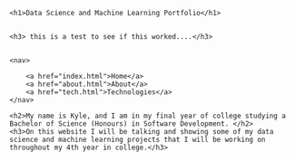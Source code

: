 <!DOCTYPE html>
<html lang="en">
<head>
    <meta charset="UTF-8">
    <meta name="viewport" content="width=device-width, initial-scale=1.0">
    <title>Data Science and Machine Learning </title>
    <link rel="stylesheet" href="main.css"/>
</head>
<body>

    <h1>Data Science and Machine Learning Portfolio</h1>


    <h3> this is a test to see if this worked....</h3>
    

    <nav>

        <a href="index.html">Home</a>
        <a href="about.html">About</a>
        <a href="tech.html">Technologies</a>
    </nav>

    <h2>My name is Kyle, and I am in my final year of college studying a Bachelor of Science (Honours) in Software Development. </h2>
    <h3>On this website I will be talking and showing some of my data science and machine learning projects that I will be working on throughout my 4th year in college.</h3>





</body>
</html>